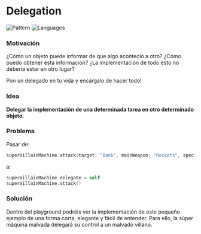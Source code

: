 # Delegation

![Pattern](https://img.shields.io/badge/Behavioral-Patterns-green.svg)
![Languages](https://img.shields.io/badge/Language-swift-green.svg)

### Motivación
¿Cómo un objeto puede informar de que algo aconteció a otro? 
¿Cómo puedo obtener esta información?
¿La implementación de todo esto no debería estar en otro lugar?

Pon un delegado en tu vida y encárgalo de hacer todo!

### Idea
**Delegar la implementación de una determinada tarea en otro determinado objeto.**

### Problema

Pasar de:

```swift
superVillainMachine.attack(target: "Bank", mainWeapon: "Rockets", specialSkill: "Anti Spiders")
```

a:

```swift
superVillainMachine.delegate = self
superVillainMachine.attack()
```

### Solución

Dentro del playground podréis ver la implementación de este pequeño ejemplo de una forma corta, elegante y fácil de entender. Para ello, la súper máquina malvada delegará su control a un malvado villano.
